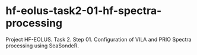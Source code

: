 # hf-eolus-task2-01-hf-spectra-processing
Project HF-EOLUS. Task 2. Step 01. Configuration of VILA and PRIO Spectra processing using SeaSondeR. 
